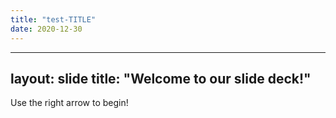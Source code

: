 ```yaml
---
title: "test-TITLE"
date: 2020-12-30
---
```

---
layout: slide
title: "Welcome to our slide deck!"
---

Use the right arrow to begin!
